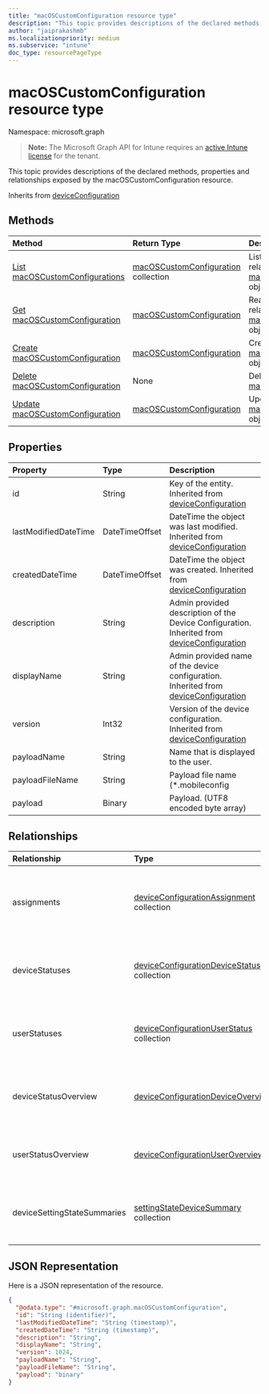```yaml
---
title: "macOSCustomConfiguration resource type"
description: "This topic provides descriptions of the declared methods, properties and relationships exposed by the macOSCustomConfiguration resource."
author: "jaiprakashmb"
ms.localizationpriority: medium
ms.subservice: "intune"
doc_type: resourcePageType
---
```


# macOSCustomConfiguration resource type

Namespace: microsoft.graph

> **Note:** The Microsoft Graph API for Intune requires an [active Intune license](https://go.microsoft.com/fwlink/?linkid=839381) for the tenant.

This topic provides descriptions of the declared methods, properties and relationships exposed by the macOSCustomConfiguration resource.


Inherits from [deviceConfiguration](../resources/intune-deviceconfig-deviceconfiguration.md)

## Methods
|Method|Return Type|Description|
|:---|:---|:---|
|[List macOSCustomConfigurations](../api/intune-deviceconfig-macoscustomconfiguration-list.md)|[macOSCustomConfiguration](../resources/intune-deviceconfig-macoscustomconfiguration.md) collection|List properties and relationships of the [macOSCustomConfiguration](../resources/intune-deviceconfig-macoscustomconfiguration.md) objects.|
|[Get macOSCustomConfiguration](../api/intune-deviceconfig-macoscustomconfiguration-get.md)|[macOSCustomConfiguration](../resources/intune-deviceconfig-macoscustomconfiguration.md)|Read properties and relationships of the [macOSCustomConfiguration](../resources/intune-deviceconfig-macoscustomconfiguration.md) object.|
|[Create macOSCustomConfiguration](../api/intune-deviceconfig-macoscustomconfiguration-create.md)|[macOSCustomConfiguration](../resources/intune-deviceconfig-macoscustomconfiguration.md)|Create a new [macOSCustomConfiguration](../resources/intune-deviceconfig-macoscustomconfiguration.md) object.|
|[Delete macOSCustomConfiguration](../api/intune-deviceconfig-macoscustomconfiguration-delete.md)|None|Deletes a [macOSCustomConfiguration](../resources/intune-deviceconfig-macoscustomconfiguration.md).|
|[Update macOSCustomConfiguration](../api/intune-deviceconfig-macoscustomconfiguration-update.md)|[macOSCustomConfiguration](../resources/intune-deviceconfig-macoscustomconfiguration.md)|Update the properties of a [macOSCustomConfiguration](../resources/intune-deviceconfig-macoscustomconfiguration.md) object.|

## Properties
|Property|Type|Description|
|:---|:---|:---|
|id|String|Key of the entity. Inherited from [deviceConfiguration](../resources/intune-deviceconfig-deviceconfiguration.md)|
|lastModifiedDateTime|DateTimeOffset|DateTime the object was last modified. Inherited from [deviceConfiguration](../resources/intune-deviceconfig-deviceconfiguration.md)|
|createdDateTime|DateTimeOffset|DateTime the object was created. Inherited from [deviceConfiguration](../resources/intune-deviceconfig-deviceconfiguration.md)|
|description|String|Admin provided description of the Device Configuration. Inherited from [deviceConfiguration](../resources/intune-deviceconfig-deviceconfiguration.md)|
|displayName|String|Admin provided name of the device configuration. Inherited from [deviceConfiguration](../resources/intune-deviceconfig-deviceconfiguration.md)|
|version|Int32|Version of the device configuration. Inherited from [deviceConfiguration](../resources/intune-deviceconfig-deviceconfiguration.md)|
|payloadName|String|Name that is displayed to the user.|
|payloadFileName|String|Payload file name (*.mobileconfig | *.xml).|
|payload|Binary|Payload. (UTF8 encoded byte array)|

## Relationships
|Relationship|Type|Description|
|:---|:---|:---|
|assignments|[deviceConfigurationAssignment](../resources/intune-deviceconfig-deviceconfigurationassignment.md) collection|The list of assignments for the device configuration profile. Inherited from [deviceConfiguration](../resources/intune-deviceconfig-deviceconfiguration.md)|
|deviceStatuses|[deviceConfigurationDeviceStatus](../resources/intune-deviceconfig-deviceconfigurationdevicestatus.md) collection|Device configuration installation status by device. Inherited from [deviceConfiguration](../resources/intune-deviceconfig-deviceconfiguration.md)|
|userStatuses|[deviceConfigurationUserStatus](../resources/intune-deviceconfig-deviceconfigurationuserstatus.md) collection|Device configuration installation status by user. Inherited from [deviceConfiguration](../resources/intune-deviceconfig-deviceconfiguration.md)|
|deviceStatusOverview|[deviceConfigurationDeviceOverview](../resources/intune-deviceconfig-deviceconfigurationdeviceoverview.md)|Device Configuration devices status overview Inherited from [deviceConfiguration](../resources/intune-deviceconfig-deviceconfiguration.md)|
|userStatusOverview|[deviceConfigurationUserOverview](../resources/intune-deviceconfig-deviceconfigurationuseroverview.md)|Device Configuration users status overview Inherited from [deviceConfiguration](../resources/intune-deviceconfig-deviceconfiguration.md)|
|deviceSettingStateSummaries|[settingStateDeviceSummary](../resources/intune-deviceconfig-settingstatedevicesummary.md) collection|Device Configuration Setting State Device Summary Inherited from [deviceConfiguration](../resources/intune-deviceconfig-deviceconfiguration.md)|

## JSON Representation
Here is a JSON representation of the resource.
<!-- {
  "blockType": "resource",
  "keyProperty": "id",
  "@odata.type": "microsoft.graph.macOSCustomConfiguration"
}
-->
``` json
{
  "@odata.type": "#microsoft.graph.macOSCustomConfiguration",
  "id": "String (identifier)",
  "lastModifiedDateTime": "String (timestamp)",
  "createdDateTime": "String (timestamp)",
  "description": "String",
  "displayName": "String",
  "version": 1024,
  "payloadName": "String",
  "payloadFileName": "String",
  "payload": "binary"
}
```
